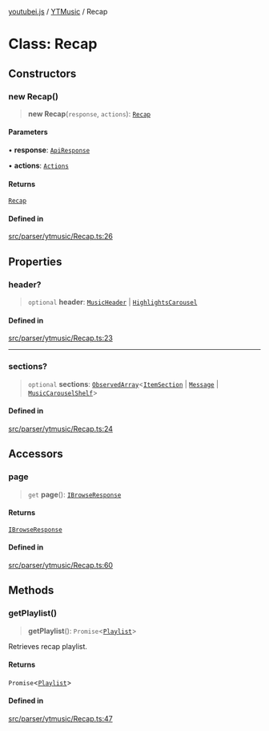 [youtubei.js](../../../README.md) / [YTMusic](../README.md) / Recap

# Class: Recap

## Constructors

### new Recap()

> **new Recap**(`response`, `actions`): [`Recap`](Recap.md)

#### Parameters

• **response**: [`ApiResponse`](../../../interfaces/ApiResponse.md)

• **actions**: [`Actions`](../../../classes/Actions.md)

#### Returns

[`Recap`](Recap.md)

#### Defined in

[src/parser/ytmusic/Recap.ts:26](https://github.com/LuanRT/YouTube.js/blob/4ae0cc5c523a2080e68d6c0c1437c78fe318ea30/src/parser/ytmusic/Recap.ts#L26)

## Properties

### header?

> `optional` **header**: [`MusicHeader`](../../YTNodes/classes/MusicHeader.md) \| [`HighlightsCarousel`](../../YTNodes/classes/HighlightsCarousel.md)

#### Defined in

[src/parser/ytmusic/Recap.ts:23](https://github.com/LuanRT/YouTube.js/blob/4ae0cc5c523a2080e68d6c0c1437c78fe318ea30/src/parser/ytmusic/Recap.ts#L23)

***

### sections?

> `optional` **sections**: [`ObservedArray`](../../Helpers/type-aliases/ObservedArray.md)\<[`ItemSection`](../../YTNodes/classes/ItemSection.md) \| [`Message`](../../YTNodes/classes/Message.md) \| [`MusicCarouselShelf`](../../YTNodes/classes/MusicCarouselShelf.md)\>

#### Defined in

[src/parser/ytmusic/Recap.ts:24](https://github.com/LuanRT/YouTube.js/blob/4ae0cc5c523a2080e68d6c0c1437c78fe318ea30/src/parser/ytmusic/Recap.ts#L24)

## Accessors

### page

> `get` **page**(): [`IBrowseResponse`](../../APIResponseTypes/type-aliases/IBrowseResponse.md)

#### Returns

[`IBrowseResponse`](../../APIResponseTypes/type-aliases/IBrowseResponse.md)

#### Defined in

[src/parser/ytmusic/Recap.ts:60](https://github.com/LuanRT/YouTube.js/blob/4ae0cc5c523a2080e68d6c0c1437c78fe318ea30/src/parser/ytmusic/Recap.ts#L60)

## Methods

### getPlaylist()

> **getPlaylist**(): `Promise`\<[`Playlist`](Playlist.md)\>

Retrieves recap playlist.

#### Returns

`Promise`\<[`Playlist`](Playlist.md)\>

#### Defined in

[src/parser/ytmusic/Recap.ts:47](https://github.com/LuanRT/YouTube.js/blob/4ae0cc5c523a2080e68d6c0c1437c78fe318ea30/src/parser/ytmusic/Recap.ts#L47)
